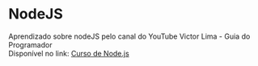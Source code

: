 # NodeJS
Aprendizado sobre nodeJS pelo canal do YouTube Victor Lima - Guia do Programador <br />
Disponível no link: [Curso de Node.js](https://www.youtube.com/playlist?list=PLJ_KhUnlXUPtbtLwaxxUxHqvcNQndmI4B)
